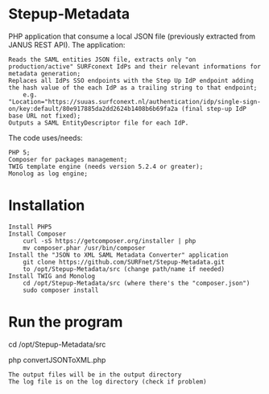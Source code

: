 # Stepup-Metadata

PHP application that consume a local JSON file (previously extracted from JANUS REST API). The application:

    Reads the SAML entities JSON file, extracts only "on production/active" SURFconext IdPs and their relevant informations for metadata generation;
    Replaces all IdPs SSO endpoints with the Step Up IdP endpoint adding the hash value of the each IdP as a trailing string to that endpoint;
        e.g.  "Location="https://suuas.surfconext.nl/authentication/idp/single-sign-on/key:default/80e917885da2dd2624b1408b6b69fa2a (final step-up IdP base URL not fixed);
    Outputs a SAML EntityDescriptor file for each IdP.

The code uses/needs:

    PHP 5;
    Composer for packages management;
    TWIG template engine (needs version 5.2.4 or greater);
    Monolog as log engine;

# Installation

    Install PHP5
    Install Composer
        curl -sS https://getcomposer.org/installer | php
        mv composer.phar /usr/bin/composer
    Install the "JSON to XML SAML Metadata Converter" application
        git clone https://github.com/SURFnet/Stepup-Metadata.git
        to /opt/Stepup-Metadata/src (change path/name if needed)
    Install TWIG and Monolog
        cd /opt/Stepup-Metadata/src (where there's the "composer.json")
        sudo composer install

# Run the program

cd /opt/Stepup-Metadata/src

php convertJSONToXML.php

    The output files will be in the output directory
    The log file is on the log directory (check if problem)
